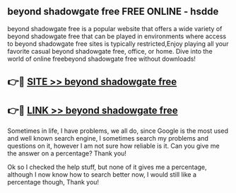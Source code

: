 ## beyond shadowgate free FREE ONLINE - hsdde

beyond shadowgate free is a popular website that offers a wide variety of beyond shadowgate free that can be played in environments where access to beyond shadowgate free sites is typically restricted,Enjoy playing all your favorite casual beyond shadowgate free, office, or home. Dive into the world of online freebeyond shadowgate free without downloads!

## 👉🔴 [SITE >> beyond shadowgate free](http://news.freeplayer.one?title=beyond_shadowgate_free&ref=FRRE)

## 👉🔴 [LINK >> beyond shadowgate free](http://news.freeplayer.one?title=beyond_shadowgate_free&ref=FREE)

Sometimes in life, I have problems, we all do, since Google is the most used and well known search engine, I sometimes search my problems and questions on it, however I am not sure how reliable is it. Can you give me the answer on a percentage? Thank you!

Ok so I checked the help stuff, but none of it gives me a percentage, although I now know how to search better now, I would still like a percentage though, Thank you!